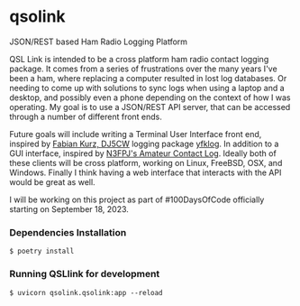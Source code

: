 # qsolink
JSON/REST based Ham Radio Logging Platform

QSL Link is intended to be a cross platform ham radio contact logging package.  It comes from a series of frustrations over the many years I've been a ham, where replacing a computer resulted in lost log databases.  Or needing to come up with solutions to sync logs when using a laptop and a desktop, and possibly even a phone depending on the context of how I was operating.  My goal is to use a JSON/REST API server, that can be accessed through a number of different front ends.

Future goals will include writing a Terminal User Interface front end, inspired by [Fabian Kurz, DJ5CW](https://fkurz.net/ham/) logging package [yfklog](https://fkurz.net/ham/yfklog.html).  In addition to a GUI interface, inspired by [N3FPJ's Amateur Contact Log](https://www.n3fjp.com/aclog.html).  Ideally both of these clients will be cross platform, working on Linux, FreeBSD, OSX, and Windows.  Finally I think having a web interface that interacts with the API would be great as well.

I will be working on this project as part of #100DaysOfCode officially starting on September 18, 2023.

### Dependencies Installation
```
$ poetry install
```

### Running QSLlink for development
```
$ uvicorn qsolink.qsolink:app --reload
```